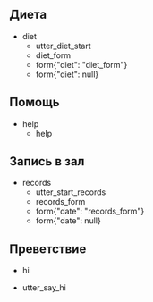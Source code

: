 ## Диета
* diet
	- utter_diet_start
    - diet_form
    - form{"diet": "diet_form"}
    - form{"diet": null}

## Помощь
* help
  - help

## Запись в зал
* records
	- utter_start_records
    - records_form
    - form{"date": "records_form"} 
	- form{"date": null}

## Преветствие
* hi
 - utter_say_hi
